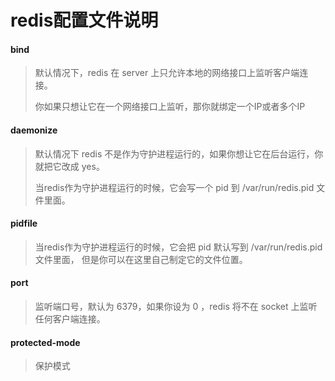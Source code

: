 # redis配置文件说明

#### bind

>  默认情况下，redis 在 server 上只允许本地的网络接口上监听客户端连接。
>
> 你如果只想让它在一个网络接口上监听，那你就绑定一个IP或者多个IP

#### daemonize

> 默认情况下 redis 不是作为守护进程运行的，如果你想让它在后台运行，你就把它改成 yes。
>
> 当redis作为守护进程运行的时候，它会写一个 pid 到 /var/run/redis.pid 文件里面。

#### pidfile

>  当redis作为守护进程运行的时候，它会把 pid 默认写到 /var/run/redis.pid 文件里面，
> 但是你可以在这里自己制定它的文件位置。

#### port

> 监听端口号，默认为 6379，如果你设为 0 ，redis 将不在 socket 上监听任何客户端连接。



#### protected-mode

> 保护模式